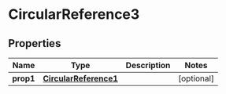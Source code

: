 
# CircularReference3

## Properties
| Name | Type | Description | Notes |
| ------------ | ------------- | ------------- | ------------- |
| **prop1** | [**CircularReference1**](CircularReference1.md) |  |  [optional] |




